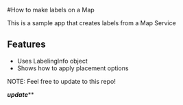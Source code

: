 #How to make labels on a Map

This is a sample app that creates labels from a Map Service 


## Features

* Uses LabelingInfo object
* Shows how to apply placement options

NOTE: Feel free to update to this repo!



***********update*************
